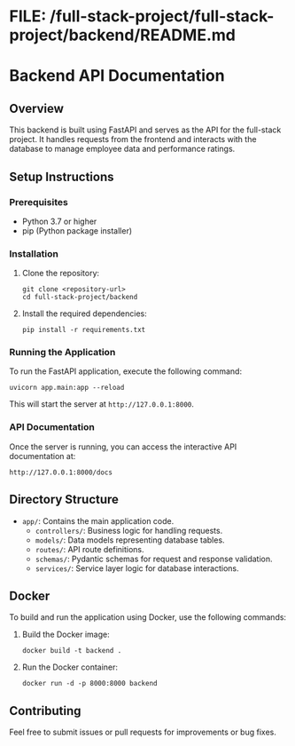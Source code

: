 # FILE: /full-stack-project/full-stack-project/backend/README.md

# Backend API Documentation

## Overview
This backend is built using FastAPI and serves as the API for the full-stack project. It handles requests from the frontend and interacts with the database to manage employee data and performance ratings.

## Setup Instructions

### Prerequisites
- Python 3.7 or higher
- pip (Python package installer)

### Installation
1. Clone the repository:
   ```
   git clone <repository-url>
   cd full-stack-project/backend
   ```

2. Install the required dependencies:
   ```
   pip install -r requirements.txt
   ```

### Running the Application
To run the FastAPI application, execute the following command:
```
uvicorn app.main:app --reload
```
This will start the server at `http://127.0.0.1:8000`.

### API Documentation
Once the server is running, you can access the interactive API documentation at:
```
http://127.0.0.1:8000/docs
```

## Directory Structure
- `app/`: Contains the main application code.
  - `controllers/`: Business logic for handling requests.
  - `models/`: Data models representing database tables.
  - `routes/`: API route definitions.
  - `schemas/`: Pydantic schemas for request and response validation.
  - `services/`: Service layer logic for database interactions.

## Docker
To build and run the application using Docker, use the following commands:
1. Build the Docker image:
   ```
   docker build -t backend .
   ```

2. Run the Docker container:
   ```
   docker run -d -p 8000:8000 backend
   ```

## Contributing
Feel free to submit issues or pull requests for improvements or bug fixes.